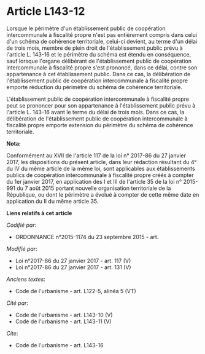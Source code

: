 # Article L143-12

Lorsque le périmètre d'un établissement public de coopération intercommunale à fiscalité propre n'est pas entièrement compris
dans celui d'un schéma de cohérence territoriale, celui-ci devient, au terme d'un délai de trois mois, membre de plein droit
de l'établissement public prévu à l'article L. 143-16 et le périmètre du schéma est étendu en conséquence, sauf lorsque
l'organe délibérant de l'établissement public de coopération intercommunale à fiscalité propre s'est prononcé, dans ce délai,
contre son appartenance à cet établissement public. Dans ce cas, la délibération de l'établissement public de coopération
intercommunale à fiscalité propre emporte réduction du périmètre du schéma de cohérence territoriale. 

L'établissement public de coopération intercommunale à fiscalité propre peut se prononcer pour son appartenance à
l'établissement public prévu à l'article L. 143-16 avant le terme du délai de trois mois. Dans ce cas, la délibération de
l'établissement public de coopération intercommunale à fiscalité propre emporte extension du périmètre du schéma de cohérence
territoriale.

**Nota:**

Conformément au XVII de l'article 117 de la loi n° 2017-86 du 27 janvier 2017, les dispositions du présent article, dans leur
rédaction résultant du 4° du IV du même article de la même loi, sont applicables aux établissements publics de coopération
intercommunale à fiscalité propre créés à compter du 1er janvier 2017, en application des I et III de l'article 35 de la loi
n° 2015-991 du 7 août 2015 portant nouvelle organisation territoriale de la République, ou dont le périmètre a évolué à
compter de cette même date en application du II du même article 35.

**Liens relatifs à cet article**

_Codifié par_:

  - ORDONNANCE n°2015-1174 du 23 septembre 2015 - art.

_Modifié par_:

  - Loi n°2017-86 du 27 janvier 2017 - art. 117 (V)
  - Loi n°2017-86 du 27 janvier 2017 - art. 131 (V)

_Anciens textes_:

  - Code de l'urbanisme - art. L122-5, alinéa 5 (VT)

_Cité par_:

  - Code de l'urbanisme - art. L143-10 (V)
  - Code de l'urbanisme - art. L143-11 (V)

_Cite_:

  - Code de l'urbanisme - art. L143-16
